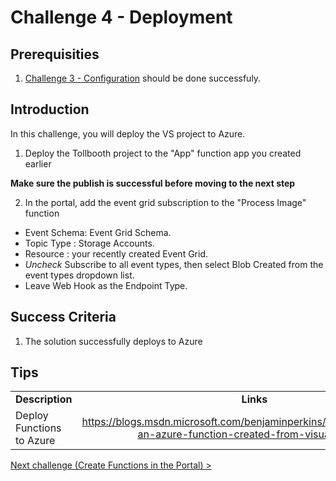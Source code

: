 # Challenge 4 - Deployment

## Prerequisities

1. [Challenge 3 - Configuration](./Configuration.md) should be done successfuly.

## Introduction
In this challenge, you will deploy the VS project to Azure.

1. Deploy the Tollbooth project to the &quot;App&quot; function app you created earlier

**Make sure the publish is successful before moving to the next step**

2. In the portal, add the event grid subscription to the &quot;Process Image&quot; function
  * Event Schema: Event Grid Schema.
  * Topic Type : Storage Accounts.
  * Resource : your recently created Event Grid.
  * _Uncheck_ Subscribe to all event types, then select Blob Created from the event types dropdown list.
  * Leave Web Hook as the Endpoint Type.

## Success Criteria
1. The solution successfully deploys to Azure

## Tips


|                                       |                                                                        |
| ------------------------------------- | :--------------------------------------------------------------------: |
| **Description**                       |                               **Links**                                |
| Deploy Functions to Azure | <https://blogs.msdn.microsoft.com/benjaminperkins/2018/04/05/deploy-an-azure-function-created-from-visual-studio/> |


[Next challenge (Create Functions in the Portal) >](./PortalFunctions.md)